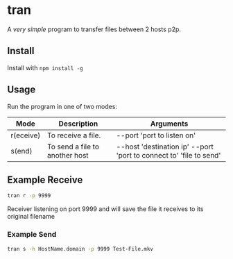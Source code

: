 # tran

A *very simple* program to transfer files between 2 hosts p2p.

## Install
Install with `npm install -g`

## Usage
Run the program in one of two modes:

Mode|Description|Arguments
----|-----------|---------
r(eceive)|To receive a file.|--port 'port to listen on'
s(end)|To send a file to another host|--host 'destination ip' --port 'port to connect to' 'file to send'

## Example Receive
```sh
tran r -p 9999
```

Receiver listening on port 9999 and will save the file it receives to its original filename

### Example Send
```sh
tran s -h HostName.domain -p 9999 Test-File.mkv
```
